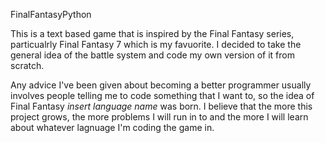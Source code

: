 FinalFantasyPython

This is a text based game that is inspired by the Final Fantasy series, particualrly Final Fantasy 7 which is my favuorite. I decided to take the general idea of the battle system and code my own version of it from scratch. 

Any advice I've been given about becoming a better programmer usually involves people telling me to code something that I want to, so the idea of Final Fantasy *insert language name* was born. I believe that the more this project grows, the more problems I will run in to and the more I will learn about whatever lagnuage I'm coding the game in.